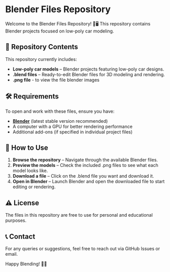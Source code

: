 # Blender Files Repository

Welcome to the Blender Files Repository! 🎨🖥️ This repository contains Blender projects focused on low-poly car modeling.

## 📂 Repository Contents

This repository currently includes:

- **Low-poly car models** – Blender projects featuring low-poly car designs.
- **.blend files** – Ready-to-edit Blender files for 3D modeling and rendering.
- **.png file** - to view the file blender images

## 🛠️ Requirements

To open and work with these files, ensure you have:

- **[Blender](https://www.blender.org/)** (latest stable version recommended)
- A computer with a GPU for better rendering performance
- Additional add-ons (if specified in individual project files)

## 📖 How to Use

1. **Browse the repository** – Navigate through the available Blender files.
2. **Preview the models** – Check the included .png files to see what each model looks like.
3. **Download a file** – Click on the .blend file you want and download it.
4. **Open in Blender** – Launch Blender and open the downloaded file to start editing or rendering.

## ⚠️ License

The files in this repository are free to use for personal and educational purposes. 

## 📞 Contact

For any queries or suggestions, feel free to reach out via GitHub Issues or email.

Happy Blending! 🎨🔥


